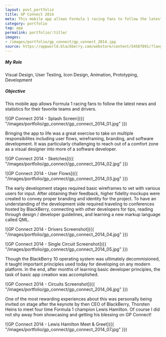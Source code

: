 ```yaml
---
layout: post_portfolio
title: GP Connect 2014
meta: This mobile app allows Formula 1 racing fans to follow the latest news and statistics for their favorite teams and drivers.
category: portfolio
tag: app
permalink: portfolio/:title/
images: 
- /images/portfolio/gp_connect/gp_connect_2014.jpg
source: https://appworld.blackberry.com/webstore/content/54587891/?lang=en&countrycode=US
---
```

##### My Role

Visual Design, User Testing, Icon Design, Animation, Prototyping, Development

##### Objective

This mobile app allows Formula 1 racing fans to follow the latest news and statistics for their favorite teams and drivers.

![GP Connect 2014 - Splash Screen]({{ "/images/portfolio/gp_connect/gp_connect_2014_01.jpg" }})

Bringing the app to life was a great exercise to take on multiple responsibilites including user flows, wireframing, branding, and software development. It was particularly challenging to reach out of a comfort zone as a visual designer into more of a software developer.

![GP Connect 2014 - Sketches]({{ "/images/portfolio/gp_connect/gp_connect_2014_02.jpg" }})

![GP Connect 2014 - User Flows]({{ "/images/portfolio/gp_connect/gp_connect_2014_03.jpg" }})

The early development stages required basic wireframes to vet with various users for input. After obtaining their feedback, higher fidelity mockups were created to convey proper branding and identity for the project. To have an understanding of the development side required traveling to conferences hosted by BlackBerry, connecting with other developers for tips, reading through design / developer guidelines, and learning a new markup language called QML.

![GP Connect 2014 - Drivers Screenshot]({{ "/images/portfolio/gp_connect/gp_connect_2014_04.jpg" }})

![GP Connect 2014 - Single Circuit Screenshot]({{ "/images/portfolio/gp_connect/gp_connect_2014_05.jpg" }})

Though the BlackBerry 10 operating system was ultimately decommisioned, it taught important principles used today for developing on any modern platform. In the end, after months of learning basic developer principles, the task of basic app creation was accomplished.

![GP Connect 2014 - Circuits Screenshot]({{ "/images/portfolio/gp_connect/gp_connect_2014_06.jpg" }})

One of the most rewarding experiences about this was personally being invited on stage after the keynote by then CEO of BlackBerry, Thorsten Heins to meet four time Formula 1 champion Lewis Hamilton. Of course I did not shy away from showcasing and getting his blessing on GP Connect!

![GP Connect 2014 - Lewis Hamilton Meet & Greet]({{ "/images/portfolio/gp_connect/gp_connect_2014_07.jpg" }})
